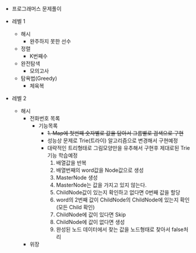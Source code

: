 * 프로그래머스 문제풀이

* 레벨 1
    - 해시
        + 완주하지 못한 선수
    - 정렬
        + K번째수
    - 완전탐색
        + 모의고사
    - 탐욕법(Greedy)
        + 체육복
        
* 레벨 2
    - 해시
        + 전화번호 목록
            + 기능목록
                + ~~1. Map에 첫번째 숫자별로 값을 담아서 그룹별로 검색으로 구현~~
                + 성능상 문제로 Trie(트라이) 알고리즘으로 변경해서 구현예정
                + 대략적인 트리형태로 그림모양만을 유추해서 구현후 제대로된 Trie 기능 학습예정
                    1. 배열값을 반복
                    2. 배열번째의 word값을 Node값으로 생성
                    3. MasterNode 생성
                    4. MasterNode는 값을 가지고 있지 않는다.
                    5. ChildNode값이 있는지 확인하고 없다면 0번째 값을 할당
                    6. word의 2번째 값이 ChildNode의 ChildNode에 있는지 확인(모든 Child 확인)
                    7. ChildNode에 값이 있다면 Skip
                    8. ChildNode에 값이 없다면 생성
                    9. 완성된 노드 데이터에서 찾는 값을 노드형태로 찾아서 false처리
        + 위장